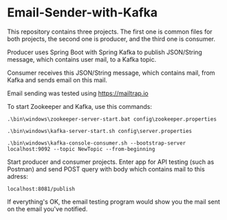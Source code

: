 # Email-Sender-with-Kafka

This repository contains three projects. The first one is common files for both projects, the second one is producer, and the third one is consumer. 

Producer uses Spring Boot with Spring Kafka to publish JSON/String message, which contains user mail, to a Kafka topic. 

Consumer receives this JSON/String message, which contains mail, from Kafka and sends email on this mail.

Email sending was tested using https://mailtrap.io

To start Zookeeper and Kafka, use this commands: 

```
.\bin\windows\zookeeper-server-start.bat config\zookeeper.properties

.\bin\windows\kafka-server-start.sh config\server.properties

.\bin\windows\kafka-console-consumer.sh --bootstrap-server localhost:9092 --topic NewTopic --from-beginning
```

Start producer and consumer projects. Enter app for API testing (such as Postman) and send POST query with body which contains mail to this adress: 
```
localhost:8081/publish
```

If everything's OK, the email testing program would show you the mail sent on the email you've notified.



